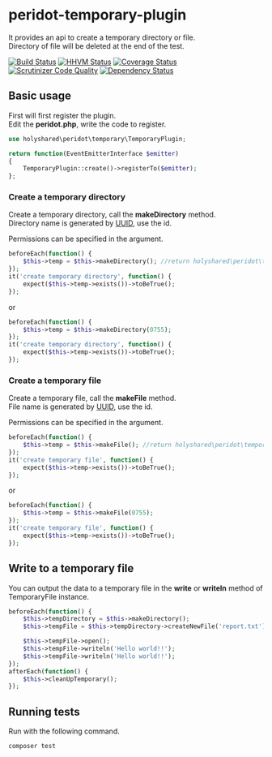 peridot-temporary-plugin
========================================================

It provides an api to create a temporary directory or file.  
Directory of file will be deleted at the end of the test.


[![Build Status](https://travis-ci.org/holyshared/peridot-temporary-plugin.svg?branch=master)](https://travis-ci.org/holyshared/peridot-temporary-plugin)
[![HHVM Status](http://hhvm.h4cc.de/badge/holyshared/peridot-temporary-plugin.svg)](http://hhvm.h4cc.de/package/holyshared/peridot-temporary-plugin)
[![Coverage Status](https://coveralls.io/repos/holyshared/peridot-temporary-plugin/badge.svg?branch=master)](https://coveralls.io/r/holyshared/peridot-temporary-plugin?branch=master)
[![Scrutinizer Code Quality](https://scrutinizer-ci.com/g/holyshared/peridot-temporary-plugin/badges/quality-score.png?b=master)](https://scrutinizer-ci.com/g/holyshared/peridot-temporary-plugin/?branch=master)
[![Dependency Status](https://www.versioneye.com/user/projects/551fbda0971f781c4800034f/badge.svg?style=flat)](https://www.versioneye.com/user/projects/551fbda0971f781c4800034f)

Basic usage
--------------------------------------------------------

First will first register the plugin.  
Edit the **peridot.php**, write the code to register.

```php
use holyshared\peridot\temporary\TemporaryPlugin;

return function(EventEmitterInterface $emitter)
{
    TemporaryPlugin::create()->registerTo($emitter);
};
```

### Create a temporary directory

Create a temporary directory, call the **makeDirectory** method.  
Directory name is generated by [UUID](http://tools.ietf.org/html/rfc4122.html), use the id.

Permissions can be specified in the argument.


```php
beforeEach(function() {
    $this->temp = $this->makeDirectory(); //return holyshared\peridot\temporary\TemporaryDirectory instance
});
it('create temporary directory', function() {
    expect($this->temp->exists())->toBeTrue();
});
```

or

```php
beforeEach(function() {
    $this->temp = $this->makeDirectory(0755);
});
it('create temporary directory', function() {
    expect($this->temp->exists())->toBeTrue();
});
```



### Create a temporary file

Create a temporary file, call the **makeFile** method.  
File name is generated by [UUID](http://tools.ietf.org/html/rfc4122.html), use the id.

Permissions can be specified in the argument.

```php
beforeEach(function() {
    $this->temp = $this->makeFile(); //return holyshared\peridot\temporary\TemporaryFile instance
});
it('create temporary file', function() {
    expect($this->temp->exists())->toBeTrue();
});
```

or

```php
beforeEach(function() {
    $this->temp = $this->makeFile(0755);
});
it('create temporary file', function() {
    expect($this->temp->exists())->toBeTrue();
});
```

Write to a temporary file
--------------------------------------------------------

You can output the data to a temporary file in the **write** or **writeln** method of TemporaryFile instance.

```php
beforeEach(function() {
    $this->tempDirectory = $this->makeDirectory();
    $this->tempFile = $this->tempDirectory->createNewFile('report.txt');

    $this->tempFile->open();
    $this->tempFile->writeln('Hello world!!');
    $this->tempFile->writeln('Hello world!!');
});
afterEach(function() {
    $this->cleanUpTemporary();
});
```

Running tests
--------------------------------------------------------

Run with the following command.

	composer test
